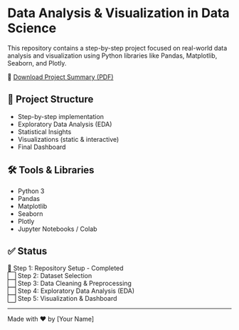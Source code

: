 # Data Analysis & Visualization in Data Science

This repository contains a step-by-step project focused on real-world data analysis and visualization using Python libraries like Pandas, Matplotlib, Seaborn, and Plotly.

📄 [Download Project Summary (PDF)](./Data_Analysis_Visualization_Project_Summary.pdf)


## 📌 Project Structure
- Step-by-step implementation
- Exploratory Data Analysis (EDA)
- Statistical Insights
- Visualizations (static & interactive)
- Final Dashboard

## 🛠 Tools & Libraries
- Python 3
- Pandas
- Matplotlib
- Seaborn
- Plotly
- Jupyter Notebooks / Colab

## ✅ Status
🚧 Step 1: Repository Setup - Completed  
⬜ Step 2: Dataset Selection  
⬜ Step 3: Data Cleaning & Preprocessing  
⬜ Step 4: Exploratory Data Analysis (EDA)  
⬜ Step 5: Visualization & Dashboard

---

Made with ❤️ by [Your Name]
